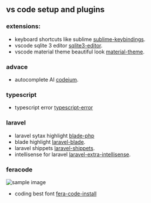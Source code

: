 ## vs code setup and plugins
### extensions:
- keyboard shortcuts like sublime [sublime-keybindings](https://marketplace.visualstudio.com/items?itemName=ms-vscode.sublime-keybindings).
- vscode sqlite 3 editor [sqlite3-editor](https://marketplace.visualstudio.com/items?itemName=yy0931.vscode-sqlite3-editor).
- vscode material theme beautiful look [material-theme](https://marketplace.visualstudio.com/items?itemName=Equinusocio.vsc-material-theme).
### advace
- autocomplete AI [codeium](https://marketplace.visualstudio.com/items?itemName=Codeium.codeium).
### typescript
- typescript error [typescript-error](https://marketplace.visualstudio.com/items?itemName=yoavbls.pretty-ts-errors)
### laravel
- laravel sytax highlight [blade-php](https://marketplace.visualstudio.com/items?itemName=NamesMT.blade-php)
- blade highlight [laravel-blade](https://marketplace.visualstudio.com/items?itemName=cjhowe7.laravel-blade).
- laravel shippets [laravel-shippets](https://marketplace.visualstudio.com/items?itemName=onecentlin.laravel5-snippets).
- intellisense for laravel [laravel-extra-intellisense](https://marketplace.visualstudio.com/items?itemName=amiralizadeh9480.laravel-extra-intellisense).
### feracode 
![sample image](https://raw.githubusercontent.com/tonsky/FiraCode/master/extras/samples.png)
- coding best font [fera-code-install](https://github.com/tonsky/FiraCode/wiki)
